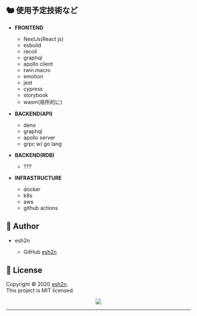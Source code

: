 ## 🐿 使用予定技術など

- **FRONTEND**

  - NextJs(React js)
  - esbuild
  - recoil
  - graphql
  - apollo client
  - twin.macro
  - emotion
  - jest
  - cypress
  - storybook
  - wasm(局所的に)

- **BACKEND(API)**

  - deno
  - graphql
  - apollo server
  - grpc w/ go lang

- **BACKEND(RDB)**

  - ???

- **INFRASTRUCTURE**

  - docker
  - k8s
  - aws
  - github actions

## 👤 Author

- esh2n

  - GitHub [esh2n](https://github.com/esh2n)

## 📝 License

Copyright © 2020 [esh2n](https://github.com/esh2n).<br />
This project is MIT licensed.

<p align="center">
  <img src="https://img.shields.io/twitter/url?style=social&url=https%3A%2F%2Fgithub.com%esh2n%2Fmarkup-template">
</p>

---

